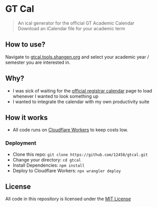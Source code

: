 # GT Cal

> An ical generator for the official GT Academic Calendar \
> Download an iCalendar file for your academic term

## How to use?

Navigate to [gtcal.tools.shangen.org](https://gtcal.tools.shangen.org/) and select your academic year / semester you are interested in.

## Why?

- I was sick of waiting for the [official registrar calendar](https://registrar.gatech.edu/calendar/) page to load whenever I wanted to look something up
- I wanted to integrate the calendar with my own productivity suite

## How it works

- All code runs on [Cloudflare Workers](https://workers.cloudflare.com/) to keep costs low.

### Deployment

- Clone this repo: `git clone https://github.com/12458/gtcal.git`
- Change your directory: `cd gtcal`
- Install Dependencies: `npm install`
- Deploy to Cloudflare Workers: `npx wrangler deploy`

## License

All code in this repository is licensed under the [MIT License](https://github.com/12458/gtcal/blob/master/LICENSE)